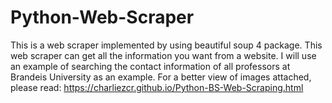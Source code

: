 # Python-Web-Scraper
This is a web scraper implemented by using beautiful soup 4 package. This web scraper can get all the information you want from a website. I will use an example of searching the contact information of all professors at Brandeis University as an example. 
For a better view of images attached, please read:
https://charliezcr.github.io/Python-BS-Web-Scraping.html
